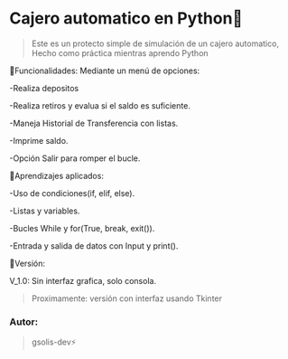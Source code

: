<h1>Cajero automatico en Python🐍</h1>

>Este es un protecto simple de simulación de un cajero automatico, Hecho como práctica mientras aprendo Python

📌Funcionalidades:
Mediante un menú de opciones:
<p>-Realiza depositos</p>
<p>-Realiza retiros y evalua si el saldo es suficiente.</p>
<p>-Maneja Historial de Transferencia con listas.</p>
<p>-Imprime saldo.</p>
<p>-Opción Salir para romper el bucle.</p>

📌Aprendizajes aplicados:
<p>-Uso de condiciones(if, elif, else).</p>
<p>-Listas y variables.</p>
<p>-Bucles While y for(True, break, exit()).</p>
<p>-Entrada y salida de datos con Input y print().</p>

📌Versión:
<p>V_1.0: Sin interfaz grafica, solo consola.</p>

>Proximamente: versión con interfaz usando Tkinter

<h3>Autor:</h3>

>gsolis-dev⚡
